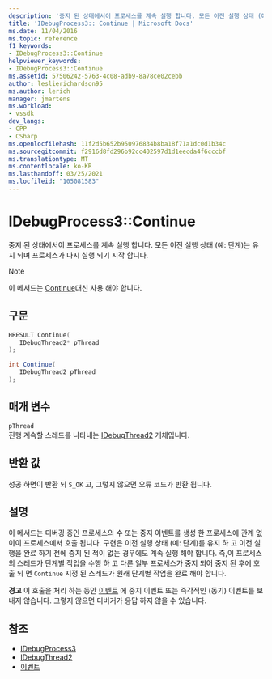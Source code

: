 ```yaml
---
description: '중지 된 상태에서이 프로세스를 계속 실행 합니다. 모든 이전 실행 상태 (예: 단계)는 유지 되며 프로세스가 다시 실행 되기 시작 합니다.'
title: 'IDebugProcess3:: Continue | Microsoft Docs'
ms.date: 11/04/2016
ms.topic: reference
f1_keywords:
- IDebugProcess3::Continue
helpviewer_keywords:
- IDebugProcess3::Continue
ms.assetid: 57506242-5763-4c08-adb9-8a78ce02cebb
author: leslierichardson95
ms.author: lerich
manager: jmartens
ms.workload:
- vssdk
dev_langs:
- CPP
- CSharp
ms.openlocfilehash: 11f2d5b652b950976834b8ba18f71a1dc0d1b34c
ms.sourcegitcommit: f2916d8fd296b92cc402597d1d1eecda4f6cccbf
ms.translationtype: MT
ms.contentlocale: ko-KR
ms.lasthandoff: 03/25/2021
ms.locfileid: "105081583"
---
```

# <a name="idebugprocess3continue"></a>IDebugProcess3::Continue
중지 된 상태에서이 프로세스를 계속 실행 합니다. 모든 이전 실행 상태 (예: 단계)는 유지 되며 프로세스가 다시 실행 되기 시작 합니다.

> [!NOTE]
> 이 메서드는 [Continue](../../../extensibility/debugger/reference/idebugprogram2-continue.md)대신 사용 해야 합니다.

## <a name="syntax"></a>구문

```cpp
HRESULT Continue(
   IDebugThread2* pThread
);
```

```csharp
int Continue(
   IDebugThread2 pThread
);
```

## <a name="parameters"></a>매개 변수
`pThread`\
진행 계속할 스레드를 나타내는 [IDebugThread2](../../../extensibility/debugger/reference/idebugthread2.md) 개체입니다.

## <a name="return-value"></a>반환 값
 성공 하면이 반환 되 `S_OK` 고, 그렇지 않으면 오류 코드가 반환 됩니다.

## <a name="remarks"></a>설명
 이 메서드는 디버깅 중인 프로세스의 수 또는 중지 이벤트를 생성 한 프로세스에 관계 없이이 프로세스에서 호출 됩니다. 구현은 이전 실행 상태 (예: 단계)를 유지 하 고 이전 실행을 완료 하기 전에 중지 된 적이 없는 경우에도 계속 실행 해야 합니다. 즉,이 프로세스의 스레드가 단계별 작업을 수행 하 고 다른 일부 프로세스가 중지 되어 중지 된 후에 호출 되 면 `Continue` 지정 된 스레드가 원래 단계별 작업을 완료 해야 합니다.

 **경고** 이 호출을 처리 하는 동안 [이벤트](../../../extensibility/debugger/reference/idebugeventcallback2-event.md) 에 중지 이벤트 또는 즉각적인 (동기) 이벤트를 보내지 않습니다. 그렇지 않으면 디버거가 응답 하지 않을 수 있습니다.

## <a name="see-also"></a>참조
- [IDebugProcess3](../../../extensibility/debugger/reference/idebugprocess3.md)
- [IDebugThread2](../../../extensibility/debugger/reference/idebugthread2.md)
- [이벤트](../../../extensibility/debugger/reference/idebugeventcallback2-event.md)
